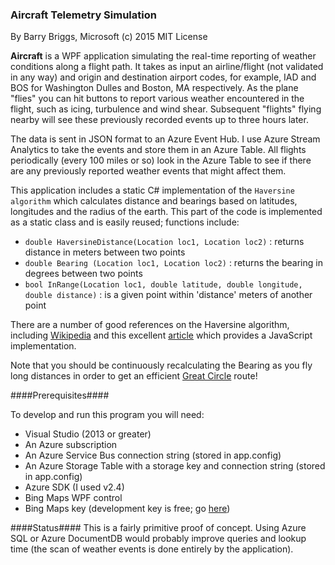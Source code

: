 ### Aircraft Telemetry Simulation ###

By Barry Briggs, Microsoft
(c) 2015
MIT License

**Aircraft** is a WPF application simulating the real-time reporting of weather conditions along a flight path. It takes as input an airline/flight (not validated in any way) and origin and destination airport codes, for example, IAD and BOS for Washington Dulles and Boston, MA respectively. As the plane "flies" you can hit buttons to report various weather encountered in the flight, such as icing, turbulence and wind shear. Subsequent "flights" flying nearby will see these previously recorded events up to three hours later. 

The data is sent in JSON format to an Azure Event Hub. I use Azure Stream Analytics to take the events and store them in an Azure Table. All flights periodically (every 100 miles or so) look in the Azure Table to see if there are any previously reported weather events that might affect them. 

This application includes a static C# implementation of the `Haversine algorithm` which calculates distance and bearings based on latitudes, longitudes and the radius of the earth. This part of the code is implemented as a static class and is easily reused; functions include:



- `double HaversineDistance(Location loc1, Location loc2)` : returns distance in meters between two points
- `double Bearing (Location loc1, Location loc2)` : returns the bearing in degrees between two points 
- `bool InRange(Location loc1, double latitude, double longitude, double distance)` : is a given point within 'distance' meters of another point  


There are a number of good references on the Haversine algorithm, including [Wikipedia](https://en.wikipedia.org/wiki/Haversine_formula) and this excellent [article](http://www.movable-type.co.uk/scripts/latlong.html) which provides a JavaScript implementation. 

Note that you should be continuously recalculating the Bearing as you fly long distances in order to get an efficient [Great Circle](https://en.wikipedia.org/wiki/Great_circle) route! 

####Prerequisites####

To develop and run this program you will need: 

- Visual Studio (2013 or greater)
- An Azure subscription
- An Azure Service Bus connection string (stored in app.config)
- An Azure Storage Table with a storage key and connection string (stored in app.config)
- Azure SDK (I used v2.4)
- Bing Maps WPF control 
- Bing Maps key (development key is free; go [here](http://www.microsoft.com/maps/choose-your-bing-maps-API.aspx)) 


####Status####
This is a fairly primitive proof of concept. Using Azure SQL or Azure DocumentDB would probably improve queries and lookup time (the scan of weather events is done entirely by the application).    
